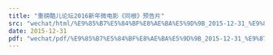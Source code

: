 ```yaml
---
title: "重磅酷儿论坛2016新年微电影《同根》预告片"
src: "wechat/html/%E9%85%B7%E5%84%BF%E8%AE%BA%E5%9D%9B_2015-12-31_%E9%87%8D%E7%A3%85%E9%85%B7%E5%84%BF%E8%AE%BA%E5%9D%9B2016%E6%96%B0%E5%B9%B4%E5%BE%AE%E7%94%B5%E5%BD%B1%E3%80%8A%E5%90%8C%E6%A0%B9%E3%80%8B%E9%A2%84%E5%91%8A%E7%89%87.html"
date: 2015-12-31
pdf: "wechat/pdf/%E9%85%B7%E5%84%BF%E8%AE%BA%E5%9D%9B_2015-12-31_%E9%87%8D%E7%A3%85%E9%85%B7%E5%84%BF%E8%AE%BA%E5%9D%9B2016%E6%96%B0%E5%B9%B4%E5%BE%AE%E7%94%B5%E5%BD%B1%E3%80%8A%E5%90%8C%E6%A0%B9%E3%80%8B%E9%A2%84%E5%91%8A%E7%89%87.pdf"
---
```

